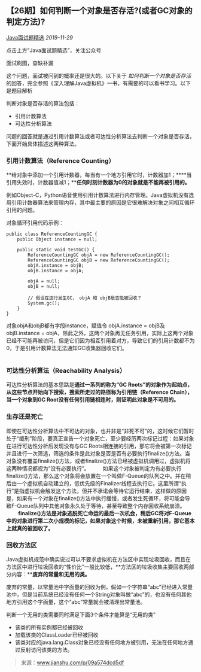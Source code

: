 ## 【26期】如何判断一个对象是否存活?(或者GC对象的判定方法)?

[Java面试题精选](javascript:void(0);) *2019-11-29*

点击上方“Java面试题精选”，关注公众号

面试刷图，查缺补漏

这个问题，面试被问到的概率还是很大的。以下关于 *如何判断一个对象是否存活* 的回答，完全参照《深入理解Java虚拟机》一书，有需要的可以看书学习。以下是题目解析

判断对象是否存活的算法包括：

- 引用计数算法
- 可达性分析算法



问题的回答就是通过引用计数算法或者可达性分析算法去判断一个对象是否存活，下面开始具体描述这两种算法。

### **引用计数算法（Reference Counting）**

**给对象中添加一个引用计数器，每当有一个地方引用它时，计数器加1；****当引用失效时，计数器值减1；****任何时刻计数器为0的对象就是不能再被引用的。**

例如Object-C，Python语音使用引用计数算法进行内存管理。Java虚拟机没有选用引用计数器算法来管理内存，其中最主要的原因是它很难解决对象之间相互循环引用的问题。

对象循环引用代码示例：

```
public class ReferenceCountingGC {
    public Object instance = null;

    public static void testGC() {
        ReferenceCountingGC objA = new ReferenceCountingGC();
        ReferenceCountingGC objB = new ReferenceCountingGC();
        objA.instance = objB;
        objB.instance = objA;

        objA = null;
        objB = null;

        // 假设在这行发生GC， objA 和 objB是否能被回收？
        System.gc();
    }
}
```

对象objA和objB都有字段instance，赋值令 objA.instance = objB及objB.instance = objA，除此之外，这两个对象再无任务引用，实际上这两个对象已经不可能再被访问，但是它们因为相互引用着对方，导致它们的引用计数都不为0，于是引用计数算法无法通知GC收集器回收它们。

![img](data:image/gif;base64,iVBORw0KGgoAAAANSUhEUgAAAAEAAAABCAYAAAAfFcSJAAAADUlEQVQImWNgYGBgAAAABQABh6FO1AAAAABJRU5ErkJggg==)

### **可达性分析算法（Reachability Analysis）**

可达性分析算法的基本思路是**通过一系列的称为“GC Roots”的对象作为起始点，从这些节点开始向下搜索，搜索所走过的路径称为引用链（Reference Chain），当一个对象到GC Root没有任何引用链相连时，则证明此对象是不可用的。**

### 生存还是死亡

即使在可达性分析算法中不可达的对象，也并非是“非死不可”的，这时候它们暂时处于“缓刑”阶段，要真正宣告一个对象死亡，至少要经历两次标记过程：如果对象在进行可达性分析后发现没有与GC Roots相连接的引用，那它将会被第一次标记并且进行一次筛选，筛选的条件是此对象是否是否有必要执行finalize()方法。当对象没有覆盖finalize()方法，或者finalize()方法已经被虚拟机调用过，虚拟机将这两种情况都视为“没有必要执行”。
  
如果这个对象被判定为有必要执行finalize()方法，那么这个对象将会放置在一个叫做F-Queue的队列之中。并在稍后由一个虚拟机自动建立的，低优先级的Finalizer线程去执行它。这里所谓“执行”是指虚拟机会触发这个方法，但并不承诺会等待它运行结束，这样做的原因是，如果有一个对象在finalize()方法中执行缓慢，或者发生死循环，将可能会导致F-Queue队列中其他对象永久处于等待，甚至导致整个内存回收系统崩溃。
  
**finalize()方法是对象逃脱死亡命运的最后一次机会，稍后GC将对F-Queue中的对象进行第二次小规模的标记，如果对象这个时候，未被重新引用，那它基本上就真的被回收了。**

### 回收方法区

Java虚拟机规范中确实说过可以不要求虚拟机在方法区中实现垃圾回收，而且在方法区中进行垃圾回收的“性价比”一般比较低，**方法区的垃圾收集主要回收两部分内容：****废弃的常量和无用的类。**

废弃的常量，以常量池中字面量的回收为例，假如一个字符串“abc”已经进入常量池中，但是当前系统已经没有任何一个String对象叫做“abc”的，也没有任何其他地方引用这个字面量，这个“abc”常量就会被清理出常量池。

判断一个无用的类需要同时满足下面3个条件才能算是“无用的类”

- 该类的所有实例都已经被回收
- 加载该类的ClassLoader已经被回收
- 该类对应的java.lang.Class对象已经没有任何地方被引用，无法在任何地方通过反射访问该类的方法。



> 来源：www.jianshu.com/p/09a574dcd5df